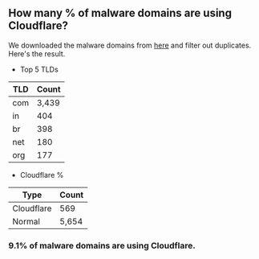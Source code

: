 ## How many % of malware domains are using Cloudflare?


We downloaded the malware domains from [here](https://urlhaus.abuse.ch) and filter out duplicates.
Here's the result.


[//]: # (start replacement)


- Top 5 TLDs

| TLD | Count |
| --- | --- |
| com | 3,439 |
| in | 404 |
| br | 398 |
| net | 180 |
| org | 177 |


- Cloudflare %

| Type | Count |
| --- | --- |
| Cloudflare | 569 |
| Normal | 5,654 |


### 9.1% of malware domains are using Cloudflare.